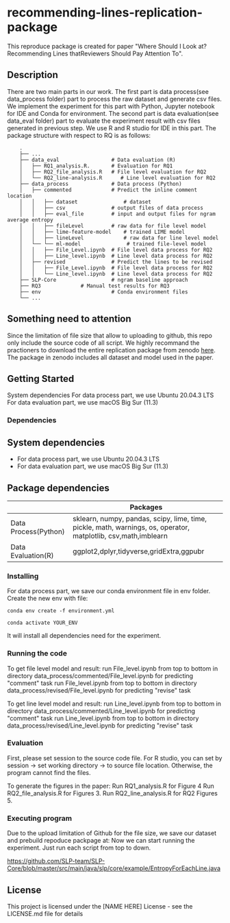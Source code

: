 # recommending-lines-replication-package

This reproduce package is created for paper "Where Should I Look at? Recommending Lines thatReviewers Should Pay Attention To".

## Description

There are two main parts in our work. The first part is data process(see data_process folder) part to process the raw dataset and generate csv files. 
We implement the experiment for this part with Python, Jupyter notebook for IDE and Conda for environment.
The second part is data evaluation(see data_eval folder) part to evaluate the experiment result with csv files generated in previous step. We use R and R studio for IDE in this part. The package structure with respect to RQ is as follows:
```
    .
    ├── ...
    ├── data_eval                 # Data evaluation (R)
    │   ├── RQ1_analysis.R.       # Evaluation for RQ1
    │   ├── RQ2_file_analysis.R   # File level evaluation for RQ2
    │   └── RQ2_line-analysis.R      # Line level evaluation for RQ2	
    ├── data_process              # Data process (Python)
    │   ├── commented             # Predict the inline comment location
    │   │   ├── dataset               # dataset
    │   │   ├── csv               # output files of data process
    │   │   ├── eval_file         # input and output files for ngram average entropy
    │   │   ├── fileLevel         # raw data for file level model
    │   │   ├── lime-feature-model    # trained LIME model
    │   │   ├── lineLevel             # raw data for line level model
    │   └── └── ml-model               # trained file-level model
    │   │   ├── File_Level.ipynb  # File level data process for RQ2
    │   │   ├── Line_level.ipynb  # Line level data process for RQ2
    │   ├── revised               # Predict the lines to be revised
    │   │   ├── File_Level.ipynb  # File level data process for RQ2
    │   │   └── Line_level.ipynb  # Line level data process for RQ2
    ├── SLP-Core                  # ngram baseline approach
    ├── RQ3 			# Manual test results for RQ3 
    ├── env                       # Conda environment files
    └── ...

```  

## Something need to attention
Since the limitation of file size that allow to uploading to github, this repo only include the source code of all script. We highly recommand the practioners to download the entire replication package from zenodo [here](https://doi.org/10.5281/zenodo.5832080). The package in zenodo includes all dataset and model used in the paper. 

## Getting Started
System dependencies
For data process part, we use Ubuntu 20.04.3 LTS
For data evaluation part, we use macOS Big Sur (11.3)

### Dependencies

## System dependencies
* For data process part, we use Ubuntu 20.04.3 LTS
* For data evaluation part, we use macOS Big Sur (11.3)

## Package dependencies
|                      | Packages                                                                                                        |
|----------------------|-----------------------------------------------------------------------------------------------------------------|
| Data Process(Python) | sklearn, numpy, pandas, scipy, lime, time,  pickle, math, warnings, os, operator, matplotlib, csv,math,imblearn |
| Data Evaluation(R)   | ggplot2,dplyr,tidyverse,gridExtra,ggpubr                                                                        |

### Installing

For data process part, we save our conda environment file in env folder. Create the new env with file:
```
conda env create -f environment.yml
```
```
conda activate YOUR_ENV
```
It will install all dependencies need for the experiment.

###  Running the code 
To get file level model and result: 
run File_level.ipynb from top to bottom in directory data_process/commented/File_level.ipynb for predicting "comment" task
run File_level.ipynb from top to bottom in directory data_process/revised/File_level.ipynb for predicting "revise" task

To get line level model and result: 
run Line_level.ipynb from top to bottom in directory data_process/commented/Line_level.ipynb for predicting "comment" task
run Line_level.ipynb from top to bottom in directory data_process/revised/Line_level.ipynb for predicting "revise" task

###  Evaluation
First, please set session to the source code file. For R studio, you can set by session -> set working directory -> to source file location. Otherwise, the program cannot find the files.

To generate the figures in the paper:
Run RQ1_analysis.R  for Figure 4
Run RQ2_file_analysis.R for Figures 3.
Run RQ2_line_analysis.R for RQ2 Figures 5.

### Executing program

Due to the upload limitation of Github for the file size, we save our dataset and prebuild repoduce packpage at:
Now we can start running the experiment. Just run each script from top to down. 

https://github.com/SLP-team/SLP-Core/blob/master/src/main/java/slp/core/example/EntropyForEachLine.java

## License

This project is licensed under the [NAME HERE] License - see the LICENSE.md file for details


